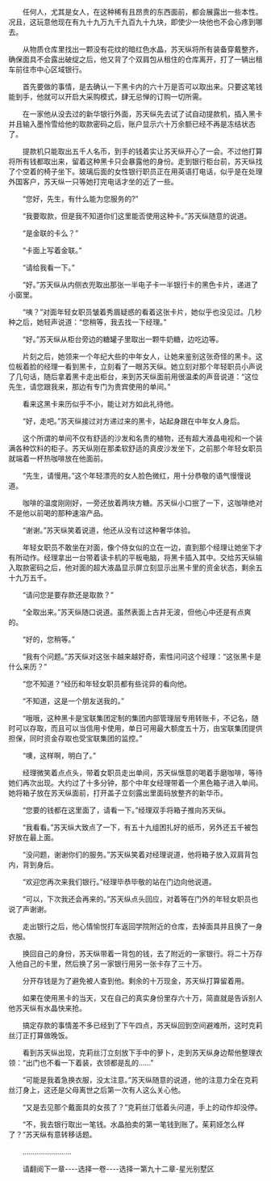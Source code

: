 <div class="read-content j_readContent" id="">
                <p>　　任何人，尤其是女人，在这种稀有且昂贵的东西面前，都会展露出一些本性。况且，这玩意他现在有九十九万九千九百九十九块，即使少一块他也不会心疼到哪去。<p>　　从物质仓库里找出一颗没有花纹的暗红色水晶，苏天纵将所有装备穿戴整齐，确保面具不会露出破绽之后，他又背了个双肩包从租住的仓库离开，打了一辆出租车前往市中心区域银行。<p>　　首先要做的事情，是去确认一下黑卡内的六十万是否可以取出来。只要这笔钱能到手，他就可以开启大采购模式，肆无忌惮的订购一切所需。<p>　　在一家他从没去过的新华银行外面，苏天纵先去试了试自动提款机，插入黑卡并且输入墨怜雪给他的取款密码之后，账户显示六十万余额已经不再是冻结状态了。<p>　　提款机只能取出五千人名币，到手的钱着实让苏天纵开心了一会。不过他打算将所有钱都取出来，留着这种黑卡只会暴露他的身份。走到银行柜台前，苏天纵找了个空着的椅子坐下。玻璃后面的女性银行职员正在用英语打电话，似乎是在处理外国客户，苏天纵一只等她打完电话才坐的近了一些。<p>　　“您好，先生，有什么能为您服务的?”<p>　　“我要取款，但是我不知道你们这里能否使用这种卡。”苏天纵随意的说道。<p>　　“是金联的卡么？”<p>　　“卡面上写着金联。”<p>　　“请给我看一下。”<p>　　“好。”苏天纵从内侧衣兜取出那张一半电子卡一半银行卡的黑色卡片，递进了小窗里。<p>　　“咦？”对面年轻女职员皱着秀眉疑惑的看着这张卡片，她似乎也没见过。几秒种之后，她轻声说道：“您稍等，我去找一下经理。”<p>　　“好。”苏天纵从柜台旁边的糖罐子里取出一颗牛奶糖，边吃边等。<p>　　片刻之后，她领来一个年纪大些的中年女人，让她来鉴别这张奇怪的黑卡。这位板着脸的经理一看到黑卡，立刻看了一眼苏天纵。她立刻对那个年轻职员小声说了几句话，随后拿着黑卡走出柜台，来到苏天纵面前用很温柔的声音说道：“这位先生，请您跟我来，那边有专门为贵宾使用的单间。”<p>　　看来这黑卡来历似乎不小，能让对方如此礼待他。<p>　　“好，走吧。”苏天纵接过对方递过来的黑卡，站起身跟在中年女人身后。<p>　　这个所谓的单间不仅有舒适的沙发和名贵的植物，还有超大液晶电视和一个装满各种饮料的柜子。苏天纵刚在那柔软舒适的真皮沙发坐下，之前那个年轻女职员就端着一杯热咖啡放在他面前。<p>　　“先生，请慢用。”这个年轻漂亮的女人脸色微红，用十分恭敬的语气慢慢说道。<p>　　咖啡的温度刚刚好，一旁还放着两块方糖。苏天纵小口抿了一下，这咖啡绝对不是他以前喝的那种速溶产品。<p>　　“谢谢。”苏天纵笑着说道，他还从没有过这种奢华体验。<p>　　年轻女职员不敢坐在对面，像个侍女似的立在一边，直到那个经理让她坐下才有所动作。经理拿出一台带着读卡机的平板电脑，将黑卡插入其中。交给苏天纵输入取款密码之后，他对面的超大液晶显示屏立刻显示出黑卡里的资金状态，剩余五十九万五千。<p>　　“请问您是要存款还是取款？”<p>　　“全取出来。”苏天纵随口说道。虽然表面上古井无波，但他心中还是有点爽的。<p>　　“好的，您稍等。”<p>　　“我有个问题。”苏天纵对这张卡越来越好奇，索性问问这个经理：“这张黑卡是什么来历？”<p>　　“您不知道？”经历和年轻女职员都有些诧异的看向他。<p>　　“不知道，这是一个朋友送我的。”<p>　　“哦哦，这种黑卡是宝联集团定制的集团内部管理层专用转账卡，不记名，随时可以存取，而且可以当信用卡使用，单日可用最大额度五十万，由宝联集团提供担保，同时资金存取也受宝联集团的监控。”<p>　　“噢，这样啊，明白了。”<p>　　经理微笑着点点头，带着女职员走出单间，苏天纵惬意的喝着手磨咖啡，等待她们再次出现。大约过了十多分钟，那个中年女经理带着一个黑色箱子进入单间。她将箱子放在苏天纵面前，打开盖子立刻露出里面码放整齐的新华币。<p>　　“您要的钱都在这里面了，请看一下。”经理双手将箱子推向苏天纵。<p>　　“我看看。”苏天纵大致点了一下，有五十九组困扎好的纸币，另外还五千被包好放在最上面。<p>　　“没问题，谢谢你们的服务。”苏天纵笑着对经理说道，他将箱子放入双肩背包内，背到身后。<p>　　“欢迎您再次来我们银行。”经理毕恭毕敬的站在门边向他说道。<p>　　“可以，下次我还会再来的。”苏天纵点头回应，对着等在门外的年轻女职员也说了声谢谢。<p>　　走出银行之后，他心情愉悦打车返回学院附近的仓库，去掉面具并且换了一身衣服。<p>　　换回自己的身份，苏天纵带着一背包的钱，去了附近的一家银行。将二十万存入他自己的卡里，然后换了另一家银行用另一张卡存了三十万。<p>　　分开存钱是为了避免被人查到他。剩余的十万现金，苏天纵打算留着用。<p>　　如果在使用黑卡的当天，又在自己的真实身份里存六十万，简直就是告诉别人他苏天纵有水晶快来抢。<p>　　搞定存款的事情差不多已经到了下午四点，苏天纵回到空间避难所，这时克莉丝汀正打算做晚饭。<p>　　看到苏天纵出现，克莉丝汀立刻放下手中的萝卜，走到苏天纵身边帮他整理衣领：“出门也不看一下着装，衣领都是乱的……”<p>　　“可能是我着急换衣服，没太注意。”苏天纵随意的说道，他的注意力全在克莉丝汀身上，这还是父母离世之后第一次有人这么关心他。<p>　　“又是去见那个戴面具的女孩了？”克莉丝汀低着头问道，手上的动作却没停。<p>　　“不，我去银行取出一笔钱。水晶拍卖的第一笔钱到账了。茱莉娅怎么样了？”苏天纵有意转移话题。<p>　　……………………<p>　　请翻阅下一章----选择一卷----选择一第九十二章-星光别墅区<p> 
            </div>